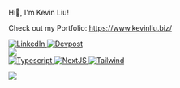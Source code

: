 Hi👋, I'm Kevin Liu! 

Check out my Portfolio: https://www.kevinliu.biz/

<div>
  <a href="https://www.linkedin.com/in/kevin-liu-2495b6205">
    <img alt="LinkedIn" src="https://img.shields.io/badge/LinkedIn-Connect%20with%20me-informational?style=for-the-badge&logo=linkedin&color=0A66C2&logoColor=0A66C2" />
  </a>
  <a href="https://devpost.com/Kevin-Liu-01">
    <img alt="Devpost" src="https://img.shields.io/badge/Devpost-View%20%20my%20projects-informational?style=for-the-badge&logo=devpost&color=003E54&logoColor=003E54" />
  </a>
</div>

<a href="#">
  <img align="center" src="https://github-readme-stats.vercel.app/api?username=Kevin-Liu-01&count_private=true&show_icons=true&theme=dark&line_height=27" />
</a>

<div>
  <a href="https://www.typescriptlang.org/">
    <img alt="Typescript" src="https://img.shields.io/badge/typescript-%23007ACC.svg?style=for-the-badge&logo=typescript&logoColor=white" />
  </a>
  <a href="https://nextjs.org/">
    <img alt="NextJS" src="https://img.shields.io/badge/Next-black?style=for-the-badge&logo=next.js&logoColor=white" />
  </a>
  <a href="https://tailwindcss.com/">
    <img alt="Tailwind" src="https://img.shields.io/badge/tailwindcss-%2338B2AC.svg?style=for-the-badge&logo=tailwind-css&logoColor=white" />
  </a>
</div>
 
[![](https://visitcount.itsvg.in/api?id=Kevin-Liu-01&icon=0&color=0)](https://visitcount.itsvg.in)
